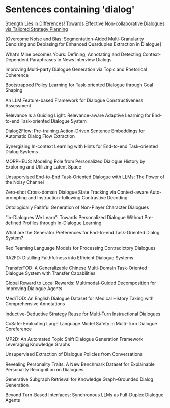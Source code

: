 # Sentences containing 'dialog'

[Strength Lies in Differences! Towards Effective Non-collaborative Dialogues via Tailored Strategy Planning](https://arxiv.org/abs/2403.06769)

[Overcome Noise and Bias: Segmentation-Aided Multi-Granularity Denoising and Debiasing for Enhanced Quarduples Extraction in Dialogue]

What’s Mine becomes Yours: Defining, Annotating and Detecting Context-Dependent Paraphrases in News Interview Dialogs

Improving Multi-party Dialogue Generation via Topic and Rhetorical Coherence

Bootstrapped Policy Learning for Task-oriented Dialogue through Goal Shaping

An LLM Feature-based Framework for Dialogue Constructiveness Assessment

Relevance Is a Guiding Light: Relevance-aware Adaptive Learning for End-to-end Task-oriented Dialogue System

Dialog2Flow: Pre-training Action-Driven Sentence Embeddings for Automatic Dialog Flow Extraction

Synergizing In-context Learning with Hints for End-to-end Task-oriented Dialog Systems

MORPHEUS: Modeling Role from Personalized Dialogue History by Exploring and Utilizing Latent Space

Unsupervised End-to-End Task-Oriented Dialogue with LLMs: The Power of the Noisy Channel

Zero-shot Cross-domain Dialogue State Tracking via Context-aware Auto-prompting and Instruction-following Contrastive Decoding

Ontologically Faithful Generation of Non-Player Character Dialogues

“In-Dialogues We Learn”: Towards Personalized Dialogue Without Pre-defined Profiles through In-Dialogue Learning

What are the Generator Preferences for End-to-end Task-Oriented Dialog System?

Red Teaming Language Models for Processing Contradictory Dialogues

RA2FD: Distilling Faithfulness into Efficient Dialogue Systems

TransferTOD: A Generalizable Chinese Multi-Domain Task-Oriented Dialogue System with Transfer Capabilities

Global Reward to Local Rewards: Multimodal-Guided Decomposition for Improving Dialogue Agents

MediTOD: An English Dialogue Dataset for Medical History Taking with Comprehensive Annotations

Inductive-Deductive Strategy Reuse for Multi-Turn Instructional Dialogues

CoSafe: Evaluating Large Language Model Safety in Multi-Turn Dialogue Coreference

MP2D: An Automated Topic Shift Dialogue Generation Framework Leveraging Knowledge Graphs

Unsupervised Extraction of Dialogue Policies from Conversations

Revealing Personality Traits: A New Benchmark Dataset for Explainable Personality Recognition on Dialogues

Generative Subgraph Retrieval for Knowledge Graph–Grounded Dialog Generation

Beyond Turn-Based Interfaces: Synchronous LLMs as Full-Duplex Dialogue Agents

